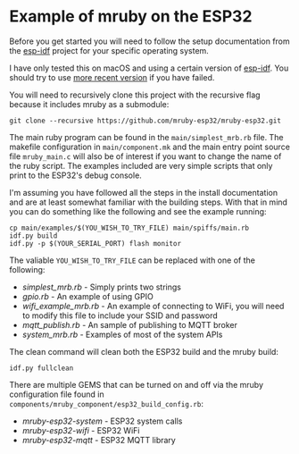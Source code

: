 # Example of mruby on the ESP32

Before you get started you will need to follow the setup documentation from
the [esp-idf](https://github.com/espressif/esp-idf/tree/master/docs) project
for your specific operating system.

I have only tested this on macOS and using a certain version of
[esp-idf](https://github.com/espressif/esp-idf/tree/release/v5.0).
You should try to use [more recent version](https://github.com/espressif/esp-idf#setting-up-esp-idf) if you have failed.

You will need to recursively clone this project with the recursive flag
because it includes mruby as a submodule:

```
git clone --recursive https://github.com/mruby-esp32/mruby-esp32.git
```

The main ruby program can be found in the `main/simplest_mrb.rb` file. The
makefile configuration in `main/component.mk` and the main entry point source
file `mruby_main.c` will also be of interest if you want to change the name of
the ruby script. The examples included are very simple scripts that only print
to the ESP32's debug console.

I'm assuming you have followed all the steps in the install documentation and
are at least somewhat familiar with the building steps. With that in mind you
can do something like the following and see the example running:

```
cp main/examples/$(YOU_WISH_TO_TRY_FILE) main/spiffs/main.rb
idf.py build
idf.py -p $(YOUR_SERIAL_PORT) flash monitor
```

The valiable `YOU_WISH_TO_TRY_FILE` can be replaced with one of the following:

  * _simplest_mrb.rb_ - Simply prints two strings
  * _gpio.rb_ - An example of using GPIO
  * _wifi_example_mrb.rb_ - An example of connecting to WiFi, you will need to
    modify this file to include your SSID and password
  * _mqtt_publish.rb_ - An sample of publishing to MQTT broker
  * _system_mrb.rb_ - Examples of most of the system APIs

The clean command will clean both the ESP32 build and the mruby build:

```
idf.py fullclean
```

There are multiple GEMS that can be turned on and off via the mruby
configuration file found in
`components/mruby_component/esp32_build_config.rb`:

* _mruby-esp32-system_ - ESP32 system calls
* _mruby-esp32-wifi_ - ESP32 WiFi
* _mruby-esp32-mqtt_ - ESP32 MQTT library


